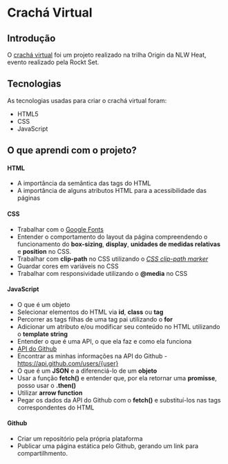 # Crachá Virtual

## Introdução
O [crachá virtual](https://elena-calcada.github.io/cracha-nlw/) foi um projeto realizado na trilha Origin da NLW Heat, evento realizado pela Rockt Set.

## Tecnologias
As tecnologias usadas para criar o crachá virtual foram:

* HTML5
* CSS
* JavaScript

## O que aprendi com o projeto?

#### HTML
* A importância da semântica das tags do HTML
* A importância de alguns atributos HTML para a acessibilidade das páginas

#### CSS
* Trabalhar com o [Google Fonts](https://fonts.google.com/)
* Entender o comportamento do layout da página compreendendo o funcionamento do **box-sizing**, **display**, **unidades de medidas relativas** e **position** no CSS. 
* Trabalhar com **clip-path** no CSS utilizando o [_CSS clip-path marker_](https://bennettfeely.com/clippy/)
* Guardar cores em variáveis no CSS
* Trabalhar com responsividade utilizando o **@media** no CSS

#### JavaScript
* O que é um objeto
* Selecionar elementos do HTML via **id**, **class** ou **tag**
* Percorrer as tags filhas de uma tag pai utilizando o **for**
* Adicionar um atributo e/ou modificar seu conteúdo no HTML utilizando o **template string**
* Entender o que é uma API, o que ela faz e como ela funciona
* [API do Github](https://api.github.com/)
* Encontrar as minhas informações na API do Github - https://api.github.com/users/{user}
* O que é um **JSON** e a diferenciá-lo de um **objeto**
* Usar a função **fetch()** e entender que, por ela retornar uma **promisse**, posso usar o **.then()**
* Utilizar **arrow function**
* Pegar os dados da API do Github com o **fetch()** e substituí-los nas tags correspondentes do HTML

#### Github
* Criar um repositório pela própria plataforma
* Publicar uma página estática pelo Github, gerando um link para compartilhmento.
